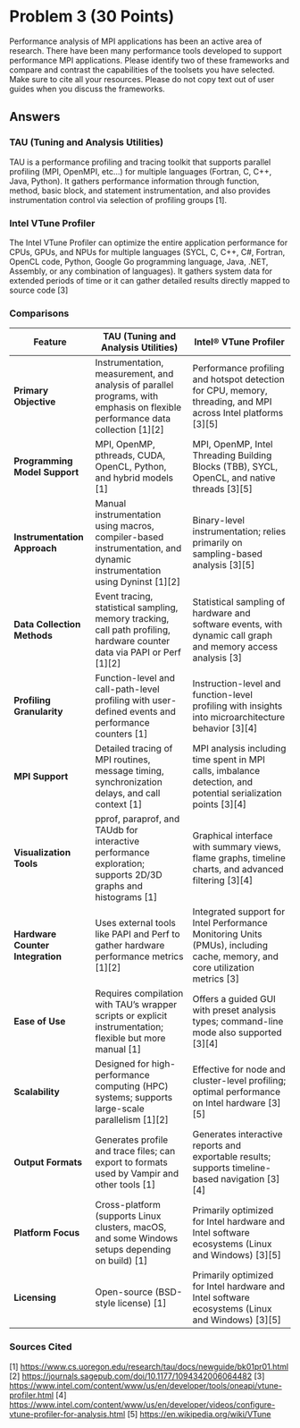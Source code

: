# Problem 3 (30 Points)

Performance analysis of MPI applications has been an active area of research. There have been many performance tools developed to support performance MPI applications. Please identify two of these frameworks and compare and contrast the capabilities of the toolsets you have selected. Make sure to cite all your resources. Please do not copy text out of user guides when you discuss the frameworks.

## Answers

### TAU (Tuning and Analysis Utilities)

TAU is a performance profiling and tracing toolkit that supports parallel profiling (MPI, OpenMPI, etc...) for multiple languages (Fortran, C, C++, Java, Python). It gathers performance information through function, method, basic block, and statement instrumentation, and also provides instrumentation control via selection of profiling groups [1].

### Intel VTune Profiler

The Intel VTune Profiler can optimize the entire application performance for CPUs, GPUs, and NPUs for multiple languages (SYCL, C, C++, C#, Fortran, OpenCL code, Python, Google Go programming language, Java, .NET, Assembly, or any combination of languages). It gathers system data for extended periods of time or it can gather detailed results directly mapped to source code [3]

### Comparisons

| **Feature**                      | **TAU (Tuning and Analysis Utilities)**                                                                                       | **Intel® VTune Profiler**                                                                                                   |
|----------------------------------|-------------------------------------------------------------------------------------------------------------------------------|-----------------------------------------------------------------------------------------------------------------------------|
| **Primary Objective**            | Instrumentation, measurement, and analysis of parallel programs, with emphasis on flexible performance data collection [1][2] | Performance profiling and hotspot detection for CPU, memory, threading, and MPI across Intel platforms [3][5]               |
| **Programming Model Support**    | MPI, OpenMP, pthreads, CUDA, OpenCL, Python, and hybrid models [1]                                                            | MPI, OpenMP, Intel Threading Building Blocks (TBB), SYCL, OpenCL, and native threads [3][5]                                 |
| **Instrumentation Approach**     | Manual instrumentation using macros, compiler-based instrumentation, and dynamic instrumentation using Dyninst [1][2]         | Binary-level instrumentation; relies primarily on sampling-based analysis [3][5]                                            |
| **Data Collection Methods**      | Event tracing, statistical sampling, memory tracking, call path profiling, hardware counter data via PAPI or Perf [1][2]      | Statistical sampling of hardware and software events, with dynamic call graph and memory access analysis [3]                |
| **Profiling Granularity**        | Function-level and call-path-level profiling with user-defined events and performance counters [1]                            | Instruction-level and function-level profiling with insights into microarchitecture behavior [3][4]                         |
| **MPI Support**                  | Detailed tracing of MPI routines, message timing, synchronization delays, and call context [1]                                | MPI analysis including time spent in MPI calls, imbalance detection, and potential serialization points [3][4]              |
| **Visualization Tools**          | pprof, paraprof, and TAUdb for interactive performance exploration; supports 2D/3D graphs and histograms [1]                  | Graphical interface with summary views, flame graphs, timeline charts, and advanced filtering [3][4]                        |
| **Hardware Counter Integration** | Uses external tools like PAPI and Perf to gather hardware performance metrics [1][2]                                          | Integrated support for Intel Performance Monitoring Units (PMUs), including cache, memory, and core utilization metrics [3] |
| **Ease of Use**                  | Requires compilation with TAU’s wrapper scripts or explicit instrumentation; flexible but more manual [1]                     | Offers a guided GUI with preset analysis types; command-line mode also supported [3][4]                                     |
| **Scalability**                  | Designed for high-performance computing (HPC) systems; supports large-scale parallelism [1][2]                                | Effective for node and cluster-level profiling; optimal performance on Intel hardware [3][5]                               |
| **Output Formats**               | Generates profile and trace files; can export to formats used by Vampir and other tools [1]                                   | Generates interactive reports and exportable results; supports timeline-based navigation [3][4]                             |
| **Platform Focus**               | Cross-platform (supports Linux clusters, macOS, and some Windows setups depending on build) [1]                               | Primarily optimized for Intel hardware and Intel software ecosystems (Linux and Windows) [3][5]                             |
| **Licensing**                    | Open-source (BSD-style license) [1]                                                                                           | Primarily optimized for Intel hardware and Intel software ecosystems (Linux and Windows) [3][5]                             |

### Sources Cited
[1] https://www.cs.uoregon.edu/research/tau/docs/newguide/bk01pr01.html
[2] https://journals.sagepub.com/doi/10.1177/1094342006064482
[3] https://www.intel.com/content/www/us/en/developer/tools/oneapi/vtune-profiler.html
[4] https://www.intel.com/content/www/us/en/developer/videos/configure-vtune-profiler-for-analysis.html
[5] https://en.wikipedia.org/wiki/VTune 
